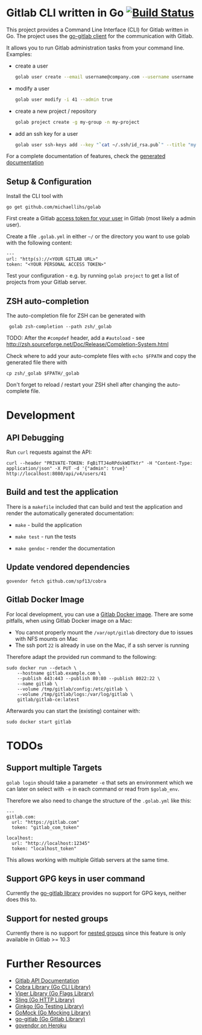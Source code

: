 Gitlab CLI written in Go [![Build Status](https://travis-ci.org/michaellihs/golab.svg?branch=master "Travis CI status")](https://travis-ci.org/michaellihs/golab)
======================== 

This project provides a Command Line Interface (CLI) for Gitlab written in Go. The project uses the [go-gitlab client](https://github.com/xanzy/go-gitlab) for the communication with Gitlab.

It allows you to run Gitlab administration tasks from your command line. Examples:

* create a user

   ``` bash
   golab user create --email username@company.com --username username --password 12341234 --name "User McArthur" --skipConfirmation
   ```

* modify a user

   ``` bash
   golab user modify -i 41 --admin true
   ```

* create a new project / repository

   ``` bash
   golab project create -g my-group -n my-project
   ```

* add an ssh key for a user

   ``` bash
   golab user ssh-keys add --key "`cat ~/.ssh/id_rsa.pub`" --title "my dsa key"
   ```

For a complete documentation of features, check the [generated documentation](doc/golab.md)

Setup & Configuration
---------------------

Install the CLI tool with

    go get github.com/michaellihs/golab

First create a Gitlab [access token for your user](https://docs.gitlab.com/ce/user/profile/personal_access_tokens.html) in Gitlab (most likely a admin user).

Create a file `.golab.yml` in either `~/` or the directory you want to use golab with the following content:

    ---
    url: "http(s)://<YOUR GITLAB URL>"
    token: "<YOUR PERSONAL ACCESS TOKEN>"

Test your configuration - e.g. by running `golab project` to get a list of projects from your Gitlab server.

ZSH auto-completion
-------------------

The auto-completion file for ZSH can be generated with

     golab zsh-completion --path zsh/_golab

TODO: After the `#compdef` header, add a `#autoload` - see http://zsh.sourceforge.net/Doc/Release/Completion-System.html

Check where to add your auto-complete files with `echo $FPATH` and copy the generated file there with

    cp zsh/_golab $FPATH/_golab

Don't forget to reload / restart your ZSH shell after changing the auto-complete file.

Development
===========

API Debugging
-------------

Run `curl` requests against the API:

    curl --header "PRIVATE-TOKEN: FqBiTTJ4oRPdskWDTktr" -H "Content-Type: application/json" -X PUT -d '{"admin": true}' http://localhost:8080/api/v4/users/41


Build and test the application
------------------------------

There is a `makefile` included that can build and test the application and render the automatically generated documentation:

*  `make` - build the application

*  `make test` - run the tests

* `make gendoc` - render the documentation


Update vendored dependencies
----------------------------

    govendor fetch github.com/spf13/cobra
    

Gitlab Docker Image
-------------------

For local development, you can use a [Gitlab Docker image](https://docs.gitlab.com/omnibus/docker/README.html). There are some pitfalls, when using Gitlab Docker image on a Mac:

* You cannot properly mount the `/var/opt/gitlab` directory due to issues with NFS mounts on Mac
* The ssh port `22` is already in use on the Mac, if a ssh server is running

Therefore adapt the provided run command to the following:

    sudo docker run --detach \
        --hostname gitlab.example.com \
        --publish 443:443 --publish 80:80 --publish 8022:22 \
        --name gitlab \
        --volume /tmp/gitlab/config:/etc/gitlab \
        --volume /tmp/gitlab/logs:/var/log/gitlab \
        gitlab/gitlab-ce:latest

Afterwards you can start the (existing) container with:

    sudo docker start gitlab


TODOs
=====

Support multiple Targets
------------------------

`golab login` should take a parameter `-e` that sets an environment which we can later on select with `-e` in each command or read from `$golab_env`.

Therefore we also need to change the structure of the `.golab.yml` like this:

    ---
    gitlab.com:
      url: "https://gitlab.com"
      token: "gitlab_com_token"

    localhost:
      url: "http://localhost:12345"
      token: "localhost_token"

This allows working with multiple Gitlab servers at the same time.

Support GPG keys in user command
--------------------------------

Currently the [go-gitlab library](https://github.com/xanzy/go-gitlab) provides no support for GPG keys, neither does this to.

Support for nested groups
-------------------------

Currently there is no support for [nested groups](https://docs.gitlab.com/ce/api/groups.html#list-a-groups-39-s-subgroups) since this feature is only available in Gitlab >= 10.3


Further Resources
=================

* [Gitlab API Documentation](https://docs.gitlab.com/ee/api/README.html)
* [Cobra Library (Go CLI Library)](https://github.com/spf13/cobra)
* [Viper Library (Go Flags Library)](https://github.com/spf13/viper)
* [Sling (Go HTTP Library)](https://github.com/dghubble/sling)
* [Ginkgo (Go Testing Library)](https://onsi.github.io/ginkgo/)
* [GoMock (Go Mocking Library)](https://github.com/golang/mock)
* [go-gitlab (Go Gitlab Library)](https://github.com/xanzy/go-gitlab)
* [govendor on Heroku](https://devcenter.heroku.com/articles/go-dependencies-via-govendor)
